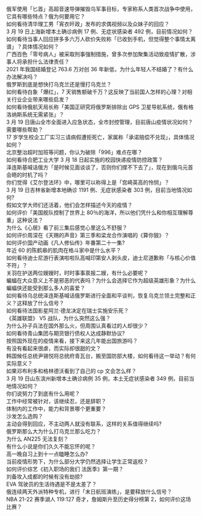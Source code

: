 俄军使用「匕首」高超音速导弹摧毁乌军事目标，专家称系人类首次战争中使用，它具有哪些特点？俄为何要用它？  
如何看待清华理工男「宵衣旰政」发布的求偶视频以及众妹子的回应？  
3 月 19 日上海新增本土确诊病例 17 例、无症状感染者 492 例，目前情况如何？  
如何看待当事人回应拼多多六万人砍价失败称「已收到手机，但觉得整个事情太离谱」？具体情况如何？  
广西百色「零号病人」被采取刑事强制措施，曾多次参加聚集活动致疫情扩散，涉事人将承担什么法律责任？  
2021 年我国结婚登记 763.6 万对创 36 年新低，为什么年轻人不结婚了？有什么办法解决吗？  
俄罗斯到底是想快打乌克兰还是慢打乌克兰？  
如何看待白象「爆红」，7 天销售额破千万？这反映了当前国人怎样的心理？对相关行业企业带来哪些启发？  
如何看待俄航天局长称「美国正研究将俄罗斯排除出 GPS 卫星导航系统，俄有格洛纳斯系统无需紧张」？  
3 月 19 日唐山全市全面进入应急状态，全市封控管理，目前唐山疫情状况如何？需要哪些帮助？  
17 岁学生校企工厂实习三请病假遭拒死亡，家属称「承诺赔偿不兑现」，具体情况如何？  
北京整治超时加班等问题，你认为破除「996」难点在哪？  
如何看待合肥工业大学 3 月 18 日起实施的校园快递疫情防控政策？  
泽连斯基喊话俄方「是时候见面谈谈了，否则你们撑不下去了」，现在到俄乌元首会晤的时机了吗？  
你们觉得《艾尔登法环》中，哪里可以称得上是「宫崎英高的怜悯」？  
3 月 19 日吉林省新增本地确诊 1191 例、无症状感染者 303 例，目前当地情况如何?  
假如文学大师们还活着，他们会怎样描述今天的疫情？  
如何评价「美国舰队控制了世界上 80％的海洋，所以他们凭什么和你相互理解尊重」这种说法？  
为什么《心居》看了前三集后感觉心里这么不舒服？  
如何评价周深在《天赐的声音》第三季和梁龙合作演唱的《算你狠》？  
如何评价国产动画《凡人修仙传》年番第二十一集?  
年近 60 的陈鹤皋的肌肉在格斗家中是什么水平？  
如何看待迪士尼游行表演啦啦队高喊印第安人剥头皮，迪士尼道歉称「与核心价值不符」？  
关羽在护送两位嫂嫂时，时时事事禀报二嫂，有什么必要呢？  
蝙蝠在大众意义上不是邪恶的代表吗？为什么会选择它作为超级英雄形象？为什么蝙蝠侠还能受到那么多人的喜爱？  
如何看待乌总统泽连斯基喊话俄罗斯进行全面和平谈判，恢复乌克兰领土完整和正义？这释放了什么信号？  
如何看待法国影星阿兰·德龙决定在瑞士实施安乐死？  
《英雄联盟》 V5 战队，为什么突然这么强？  
为什么孙子兵法在国外那么火，但周围认真看过的人却很少？  
如何看待青山集团与期货银行债权人达成静默协议?  
按照国外现在的疫情来看，接下来这几年能出国旅游吗？  
有没有看起来很虐，而实际却很甜的文？  
韩国候任总统尹锡悦将总统府青瓦台，搬至国防部大楼，如何看待这一举动？有何实际意义？  
如果邓布利多和格林德沃看到了自己的 cp 文会怎么样？  
3 月 19 日山东滨州新增本土确诊病例 35 例，本土无症状感染者 349 例，目前当地情况如何？  
你们说努力了到底有什么用呢？  
工作中经常被针对，该继续忍，还是辞职？  
体制内的工作中，能力和背景哪个更重要？  
沙发怎么选购？  
主动会得到回应，不主动两人就没有联系，这样的关系值得继续吗?  
俄罗斯那么大为什么打乌克兰那么吃力？  
为什么 AN225 无法复刻？  
有什么小说是你们久久不能忘怀的呢？  
高一晚自习上到十一点瞌睡怎么办?  
当前疫情形势下，为什么部分大学仍然选择让学生正常返校？  
如何评价综艺《初入职场的我们 法医季》第一期？  
刘备攻入成都的时候有没有劫掠?  
EVA 驾驶员的生活待遇是不是太差了？  
俄连续两天外派特种专机，进行「末日航班演练」，是要释放什么信号？  
NBA 21-22 赛季湖人 119:127 奇才，詹姆斯升至历史得分榜第 2，如何评价这场比赛？  
